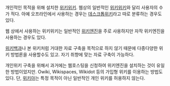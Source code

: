 개인적인 목적을 위해 설치한 [위키위키](%EC%9C%84%ED%82%A4%EC%9C%84%ED%82%A4.md). 웹상의 일반적인
[위키위키](%EC%9C%84%ED%82%A4%EC%9C%84%ED%82%A4.md)와 달리 사용자의 수가 적다. 아예 오프라인에서
사용하는 경우는 [데스크톱위키](%EB%8D%B0%EC%8A%A4%ED%81%AC%ED%86%B1%20%EC%9C%84%ED%82%A4.md)라고 따로 분류하는
경우도 있다.

웹 상에서 사용하는 위키위키는 일반적인 [위키엔진](%EC%9C%84%ED%82%A4%EC%97%94%EC%A7%84.md)을 주로
사용하지만 자작 위키엔진을 사용하는 경우도 있다.

[위키백과](%EC%9C%84%ED%82%A4%EB%B0%B1%EA%B3%BC.md)나 본 위키처럼 거대한 자료 구축을 목적으로 하지
않기 때문에 다종다양한 위키 방법론을 사용할수도 있고. 자기 취향에 맞는 자료 구축이 가능하다.

개인위키 구축을 위해서 과거에는 웹호스팅을 신청하여 위키엔진을 설치하는 것이 유일한 방법이었지만. Owiki, Wikispaces,
Wikidot 등의 가입형 위키를 이용하는 방법도 있다. 단, [위키아](%EC%9C%84%ED%82%A4%EC%95%84.md)는
특정 목적이 아닌 일반적인 개인 위키를 허용하지 않는다.


